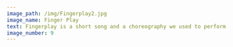```yaml
---
image_path: /img/Fingerplay2.jpg
image_name: Finger Play
text: Fingerplay is a short song and a choreography we used to perform at the begining of the class, the point was to prepare the student for the class. 
image_number: 9
---
```

